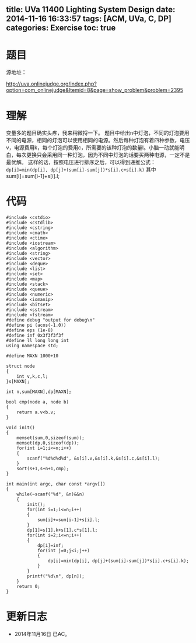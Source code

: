 title: UVa 11400 Lighting System Design
date: 2014-11-16 16:33:57
tags: [ACM, UVa, C, DP]
categories: Exercise
toc: true
---
# 题目	
源地址：

http://uva.onlinejudge.org/index.php?option=com_onlinejudge&Itemid=8&page=show_problem&problem=2395

# 理解
变量多的题目确实头疼，我来稍微捋一下。
题目中给出n中灯泡，不同的灯泡要用不同的电源，相同的灯泡可以使用相同的电源。然后每种灯泡有着四种参数，电压v，电源费用k，每个灯泡的费用c，所需要的该种灯泡的数量l。小脑一动就能明白，每次更换只会采用同一种灯泡，因为不同中灯泡的话要买两种电源，一定不是最优解。
这样的话，按照电压进行排序之后，可以得到递推公式：
`dp[i]=min(dp[i], dp[j]+(sum[i]-sum[j])*s[i].c+s[i].k)`
其中sum[i]=sum[i-1]+s[i].l;

<!-- more -->

# 代码
```
#include <cstdio>
#include <cstdlib>
#include <cstring>
#include <cmath>
#include <ctime>
#include <iostream>
#include <algorithm>
#include <string>
#include <vector>
#include <deque>
#include <list>
#include <set>
#include <map>
#include <stack>
#include <queue>
#include <numeric>
#include <iomanip>
#include <bitset>
#include <sstream>
#include <fstream>
#define debug "output for debug\n"
#define pi (acos(-1.0))
#define eps (1e-8)
#define inf 0x3f3f3f3f
#define ll long long int
using namespace std;

#define MAXN 1000+10

struct node
{
    int v,k,c,l;
}s[MAXN];

int n,sum[MAXN],dp[MAXN];

bool cmp(node a, node b)
{
    return a.v<b.v;
}

void init()
{
    memset(sum,0,sizeof(sum));
    memset(dp,0,sizeof(dp));
    for(int i=1;i<=n;i++)
    {
        scanf("%d%d%d%d", &s[i].v,&s[i].k,&s[i].c,&s[i].l);
    }
    sort(s+1,s+n+1,cmp);
}

int main(int argc, char const *argv[])
{
    while(~scanf("%d", &n)&&n)
    {
        init();
        for(int i=1;i<=n;i++)
        {
            sum[i]+=sum[i-1]+s[i].l;
        }
        dp[1]=s[1].k+s[1].c*s[1].l;
        for(int i=2;i<=n;i++)
        {
            dp[i]=inf;
            for(int j=0;j<i;j++)
            {
                dp[i]=min(dp[i], dp[j]+(sum[i]-sum[j])*s[i].c+s[i].k);
            }
        }
        printf("%d\n", dp[n]);
    }
	return 0;
}
```

# 更新日志
- 2014年11月16日 已AC。